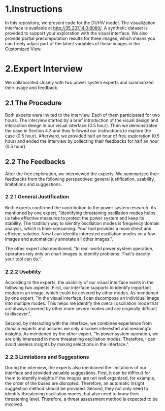 # 1.Instructions

In this repository, we present code for the DUHiV model. The visualization interface is available at http://35.237.14.0:8080/. A synthetic dataset is provided to support your exploration with the visual interface.  We also provide partial precomputation results for three images, which means you can freely adjust part of the latent variables of these images in the Customized View.

# 2.Expert Interview

We collaborated closely with two power system experts and summarized their usage and feedback.

## 2.1 The Procedure

Both  experts were invited to the interview. Each of them participated for two hours. The interview started by a brief introduction of the visual design and interaction design in our visual interface (0.5 hour). Then we demonstrated the case in Section 4.3 and they followed our instructions to explore the case (0.5 hour). Afterward, we provided half an hour of free exploration (0.5 hour) and ended the interview by collecting their feedbacks for half an hour (0.5 hour).

## 2.2 The Feedbacks

After the free exploration, we interviewed the experts. We summarized their feedbacks from the following perspectives: general justification, usability, limitations and suggestions.

### 2.2.1 General Justification

Both experts confirmed the contribution to the power system research. As mentioned by one expert, "Identifying threatening oscillation modes helps us take effective measures to protect the power system and keep its stability. The tradition way to identify oscillation modes is frequency domain analysis, which is time-consuming. Your tool provides a more direct and efficient solution. Now I can identify interested oscillation modes on a few images and automatically annotate all other images.".

The other expert also mentioned, "In real-world power system operation, operators rely only on chart images to identify problems. That's exactly your tool can do.".

### 2.2.2 Usability

According to the experts, the usability of our visual interface exists in the following two aspects. First, our interface supports to identify important modes in an image, which could be covered by other modes. As mentioned by one expert, "In the visual interface, I can decompose an individual image into multiple modes. This helps me identify the overall oscillation mode that are always covered by other more severe modes and are originally difficult to discover.".

Second, by interacting with the interface, we combines experience from domain experts and assures we only discover interested and meaningful insights. As mentioned by the other expert, "In power system operation, we are only interested in more threatening oscillation modes. Therefore, I can avoid useless insights by making selections in the interface.".

### 2.2.3 Limitations and Suggestions

During the interview, the experts also mentioned the limitations of our interface and provided valuable suggestions. First, it can be difficult for them to identify insights if the images are not well organized, for example, the order of the buses are disrupted. Therefore, an automatic insight  suggestion method should be provided. Second, they not only need to identify threatening oscillation modes, but also need to know their threatening level. Therefore, a threat assessment method is expected to be involved.  